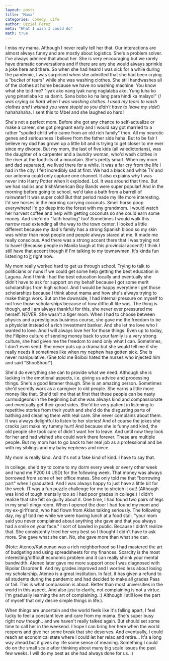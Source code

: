 ```yaml
---
layout: posts
title: "Mama"
categories: Comedy, Life
author: Uzziel Perez
meta: "What I wish I could do"
math: true
---
```


I miss my mama. Although I never really tell her that. Our interactions are almost always funny and are mostly about logistics. She's a problem solver. I've always admired that about her. She is very encouraging but we rarely have dramatic conversations and if there are any she would always sprinkle a joke here and there. So when she had heard I was sick for a while during the pandemic, I was surprised when she admitted that she had been crying a "bucket of tears" while she was washing clothes. She still handwashes all of the clothes at home because we have no washing machine. You know what she told me? "Iyak ako nang iyak nung naglalaba ako. Yung luha ko yung pinanlaba ko sa damit. Sana bobo ko na lang para hindi ka malayo!" (*I was crying so hard when I was washing clothes. I used my tears to wash clothes and I wished you were stupid so you didn't have to leave my side!*) hahahahaha. I sent this to Mbel and she laughed so hard!

She's not a perfect mom. Before she got any chance to self-actualize or make a career, she got pregnant early and I would say got married to a rather "spoiled child who came from an old rich family" then. All my neurotic genes and seriousness I believe from the father side haha. But to be fair I believe my dad has grown up a little bit and is trying to get closer to me ever since my divorce. But my mom, the last of five kids (all valedictorians), was the daughter of a carpenter and a laundry woman, who'd wash clothes in the river at the foothills of a mountain. She's pretty smart. When my mom and dad separated, we lived there for a while. It was a far cry from the life I had in the city. I felt incredibly sad at first. We had a black and white TV and our antenna could only capture one channel. It also explains why I was never into Harry Potter when it exploded. Lol. It was around that time. But we had radios and Irish/American Boy Bands were super popular! And in the morning before going to school, we'd take a bath from a barrell of rainwater! It was super cold! But that period made my life more interesting. I'd see horses in the morning carrying coconuts. Smell horse poop everywhere! I'd go deep into the forest with my grandmom. I would watch her harvest coffee and help with getting coconuts so she could earn some money. And she'd do "faith healing" too! Sometimes I would walk this narrow road extending all the way to the town center. I looked a little different because my dad's family has a strong Spanish blood so my skin was whiter than most people and people always stared at me. It made me really conscious. And there was a strong accent there that I was trying not to have! (Because people in Manila laugh at this provincial accent!) I think I still have that accent though if I'm talking to my townswmen. It's kinda fun listening to [it](https://youtu.be/Y3xZMIVAfGo) right now.

My mom really worked hard to get us through school. Trying to talk to politicians or nuns if we could get some help getting the best education in Laguna. And I think I had the best education locally and eventually she didn't have to ask for support on my behalf because I got some merit scholarships from high school. And I would be happy everytime I get those scholarships because I think about mama and how she's always trying to make things work. But on the downside, I had internal pressure on myself to not lose those scholarships because of how difficult life was. The thing is though, and I am always thankful for this, she never ever pressured me herself. NEVER. She wasn't a tiger mom. When I had to choose between physics and a prestigious business course, she gave me the freedom to be a physicist instead of a rich investment banker. And she let me love who I wanted to love. And I will always love her for those things. Even up to today, the Filipino culture of sending money back to your family is a very strong culture, she had given me the freedom to send only what I can. Sometimes, I don't even send. She never puts up a drama but she would tell me if she really needs it sometimes like when my nephew has gotten sick. She is never manipulative. (She told me Boiboi hated the nurses who injected him and said "ShooShoo!").

She'd do everything she can to provide what we need. Although she is lacking in the emotional aspects, i.e. giving us advice and processing things. She's a good listener though. She is an amazing person. Sometimes she'd secretly work as a caregiver to old people. She earns a little more money like that. She'd tell me that at first that these people can be nasty curmudgeons in the beginning but she was always kind and compassionate and eventually get their good sides. She'd be very patient in listening to repetitive stories from their youth and she'd do the disgusting parts of bathing and cleaning them with real care. She never complains about them. It was always delightful to listen to her stories! And of course the jokes she cracks just make my tummy hurt! And because she is funny and kind, the old people she took care of didn't want her to leave. And until now they look for her and had wished she could work there forever. These are multiple people. But my mom has to go back to her real job as a professional and be with my siblings and my baby nephews and niece.

My mom is really kind. And it's not a fake kind of kind. I have to say that.

In college, she'd try to come to my dorm every week or every other week and hand me P200 (4 USD) for the following week. That money was always borrowed from some of her office mates. She only told me that "borrowing part" when I graduated. And I was always happy to just have a little bit for the week. IT was a fun puzzle challenge for me to stretch it out! (Although was kind of tough mentally too so I had poor grades in college.) I didn't realize that she felt so guilty about it. One time, I had found two pairs of legs in my small dingy room. When I opened the door I had found my mom and my ex-girlfriend, who had flown from Aklan talking seriously. The following day, my gf told me while we were having lunch at a food stall, "your mom said you never complained about anything she gave and that you always had a smile on your face." I sort of bawled in public. Because I didn't realize that. She consistently tried her very best so I thought I didn't have to ask more. She gave what she can. No, she gave more than what she can.

(Note: Ateneo/Katipunan was a rich neighborhood so I had mastered the art of budgeting and using spreadsheets for my finances. Scarcity is the most interesting/difficult economic problem and it can really shrink your mental bandwidth. Ateneo later gave me more support once I was diagnosed with Bipolar Disorder II. And my grades improved and I worried less about losing my scholarship. Ateneo is a great institution. In fact, it has given a refund to all students during the pandemic and had decided to make all grades Pass or fail. This is what compassion is about. Better than most universities in the world in this aspect. And also just to clarify, not complaining is not a virtue. I'm gradually learning the art of complaining. :) Although I still love the part of myself that only desire simple things in life.).

When things are uncertain and the world feels like it's falling apart, I feel lucky to feel a constant love and care from my mama. She's super busy right now though.. and we haven't really talked again. But should set some time to call her in the weekend. I hope I can bring her here when the world reopens and give her some break that she deserves. And eventually, I could reach an economical state where I could let her relax and retire... It's a long way ahead but it gives my life some sense of meaning. Something I could do on the small scale after thinking about many big scale issues the past few weeks. I will do my best as she had always done for us. :)
